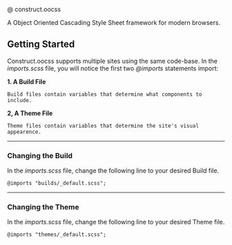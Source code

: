 @ construct.oocss

A Object Oriented Cascading Style Sheet framework for modern browsers.

## Getting Started

Construct.oocss supports multiple sites using the same code-base. In the _imports.scss_ file, you will notice the first two _@imports_ statements import:


__1. A Build File__

    Build files contain variables that determine what components to include.

__2, A Theme File__

    Theme files contain variables that determine the site's visual appearence.

* * *

### Changing the Build

In the _imports.scss_ file, change the following line to your desired Build file.

    @imports "builds/_default.scss";    

* * *

### Changing the Theme

In the _imports.scss_ file, change the following line to your desired Theme file.

    @imports "themes/_default.scss";    
